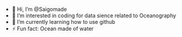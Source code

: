 - 👋 Hi, I’m @Saigomade
- 👀 I’m interested in coding for data sience related to Oceanography
- 🌱 I’m currently learning how to use github
- ⚡ Fun fact: Ocean made of water

<!---
Saigomade/Saigomade is a ✨ special ✨ repository because its `README.md` (this file) appears on your GitHub profile.
You can click the Preview link to take a look at your changes.
--->
